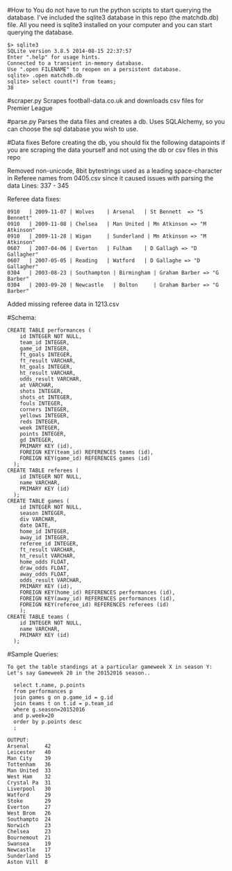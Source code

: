 #How to
You do not have to run the python scripts to start querying the database.
I've included the sqlite3 database in this repo (the matchdb.db) file.
All you need is sqlite3 installed on your computer and you can start querying the database.
```
$> sqlite3
SQLite version 3.8.5 2014-08-15 22:37:57
Enter ".help" for usage hints.
Connected to a transient in-memory database.
Use ".open FILENAME" to reopen on a persistent database.
sqlite> .open matchdb.db
sqlite> select count(*) from teams;
38
```

#scraper.py
Scrapes football-data.co.uk and downloads csv files for Premier League

#parse.py
Parses the data files and creates a db. Uses SQLAlchemy, so you can choose
the sql database you wish to use.

#Data fixes
Before creating the db, you should fix the following datapoints if you are
scraping the data yourself and not using the db or csv files in this repo

Removed non-unicode, 8bit bytestrings  used as a leading space-character
in Referee names from 0405.csv since it caused issues with parsing the data
Lines: 337 - 345

Referee data fixes:
```
0910   | 2009-11-07 | Wolves    | Arsenal   | St Bennett  => "S Bennett"
0910   | 2009-11-08 | Chelsea   | Man United | Mn Atkinson => "M Atkinson"
0910   | 2009-11-28 | Wigan     | Sunderland | Mn Atkinson => "M Atkinson"
0607   | 2007-04-06 | Everton   | Fulham    | D Gallagh => "D Gallagher"
0607   | 2007-05-05 | Reading   | Watford   | D Gallaghe => "D Gallagher"
0304   | 2003-08-23 | Southampton | Birmingham | Graham Barber => "G Barber"
0304   | 2003-09-20 | Newcastle   | Bolton     | Graham Barber => "G Barber"
```

Added missing referee data in 1213.csv

#Schema:
```
CREATE TABLE performances (
    id INTEGER NOT NULL,
    team_id INTEGER,
    game_id INTEGER,
    ft_goals INTEGER,
    ft_result VARCHAR,
    ht_goals INTEGER,
    ht_result VARCHAR,
    odds_result VARCHAR,
    at VARCHAR,
    shots INTEGER,
    shots_ot INTEGER,
    fouls INTEGER,
    corners INTEGER,
    yellows INTEGER,
    reds INTEGER,
    week INTEGER,
    points INTEGER,
    gd INTEGER,
    PRIMARY KEY (id),
    FOREIGN KEY(team_id) REFERENCES teams (id),
    FOREIGN KEY(game_id) REFERENCES games (id)
  );
CREATE TABLE referees (
    id INTEGER NOT NULL,
    name VARCHAR,
    PRIMARY KEY (id)
  );
CREATE TABLE games (
    id INTEGER NOT NULL,
    season INTEGER,
    div VARCHAR,
    date DATE,
    home_id INTEGER,
    away_id INTEGER,
    referee_id INTEGER,
    ft_result VARCHAR,
    ht_result VARCHAR,
    home_odds FLOAT,
    draw_odds FLOAT,
    away_odds FLOAT,
    odds_result VARCHAR,
    PRIMARY KEY (id),
    FOREIGN KEY(home_id) REFERENCES performances (id),
    FOREIGN KEY(away_id) REFERENCES performances (id),
    FOREIGN KEY(referee_id) REFERENCES referees (id)
    );
CREATE TABLE teams (
    id INTEGER NOT NULL,
    name VARCHAR,
    PRIMARY KEY (id)
  );
```

#Sample Queries:
```
To get the table standings at a particular gameweek X in season Y:
Let's say Gameweek 20 in the 20152016 season..

  select t.name, p.points
  from performances p
  join games g on p.game_id = g.id
  join teams t on t.id = p.team_id
  where g.season=20152016
  and p.week=20
  order by p.points desc
  ;

OUTPUT:
Arsenal     42
Leicester   40
Man City    39
Tottenham   36
Man United  33
West Ham    32
Crystal Pa  31
Liverpool   30
Watford     29
Stoke       29
Everton     27
West Brom   26
Southampto  24
Norwich     23
Chelsea     23
Bournemout  21
Swansea     19
Newcastle   17
Sunderland  15
Aston Vill  8
```
